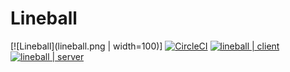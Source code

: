 # Lineball
[![Lineball](lineball.png | width=100)]
[![CircleCI](https://circleci.com/gh/lineball/client/tree/master.svg?style=svg)](https://circleci.com/gh/lineball/client/tree/master)
[![lineball | client](https://img.shields.io/badge/lineball-client-blue.svg)](https://lineball.github.io/client/)
[![lineball | server](https://img.shields.io/badge/github.com-lineball/server-blue.svg)](https://github.com/lineball/server)
